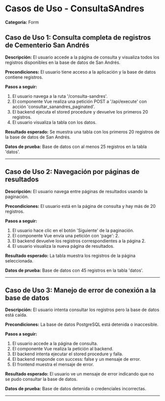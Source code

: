 # Casos de Uso - ConsultaSAndres

**Categoría:** Form

## Caso de Uso 1: Consulta completa de registros de Cementerio San Andrés

**Descripción:** El usuario accede a la página de consulta y visualiza todos los registros disponibles en la base de datos de San Andrés.

**Precondiciones:**
El usuario tiene acceso a la aplicación y la base de datos contiene registros.

**Pasos a seguir:**
1. El usuario navega a la ruta '/consulta-sandres'.
2. El componente Vue realiza una petición POST a '/api/execute' con acción 'consultar_sanandres_paginated'.
3. El backend ejecuta el stored procedure y devuelve los primeros 20 registros.
4. El usuario visualiza la tabla con los datos.

**Resultado esperado:**
Se muestra una tabla con los primeros 20 registros de la base de datos de San Andrés.

**Datos de prueba:**
Base de datos con al menos 25 registros en la tabla 'datos'.

---

## Caso de Uso 2: Navegación por páginas de resultados

**Descripción:** El usuario navega entre páginas de resultados usando la paginación.

**Precondiciones:**
El usuario está en la página de consulta y hay más de 20 registros.

**Pasos a seguir:**
1. El usuario hace clic en el botón 'Siguiente' de la paginación.
2. El componente Vue envía una petición con 'page': 2.
3. El backend devuelve los registros correspondientes a la página 2.
4. El usuario visualiza la nueva página de resultados.

**Resultado esperado:**
La tabla muestra los registros de la página seleccionada.

**Datos de prueba:**
Base de datos con 45 registros en la tabla 'datos'.

---

## Caso de Uso 3: Manejo de error de conexión a la base de datos

**Descripción:** El usuario intenta consultar los registros pero la base de datos está caída.

**Precondiciones:**
La base de datos PostgreSQL está detenida o inaccesible.

**Pasos a seguir:**
1. El usuario accede a la página de consulta.
2. El componente Vue realiza la petición al backend.
3. El backend intenta ejecutar el stored procedure y falla.
4. El backend responde con success: false y un mensaje de error.
5. El frontend muestra el mensaje de error.

**Resultado esperado:**
El usuario ve un mensaje de error indicando que no se pudo consultar la base de datos.

**Datos de prueba:**
Base de datos detenida o credenciales incorrectas.

---

